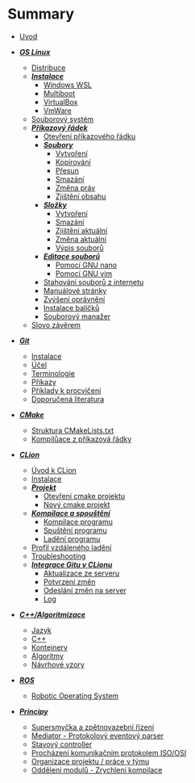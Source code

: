 # Summary
- [Uvod](title-page.md)

- [***OS Linux***](linux/index.md)
  - [Distribuce](linux/distro.md)
  - [***Instalace***]()
    - [Windows WSL](linux/install/wsl.md)
    - [Multiboot](linux/install/multiboot.md)
    - [VirtualBox](linux/install/virtualbox.md)
    - [VmWare](linux/install/vmware.md)
  - [Souborový systém](linux/filesystem.md)
  - [***Příkazový řádek***]()
    - [Otevření příkazového řádku](linux/shell/run.md)
    - [***Soubory***]()
      - [Vytvoření](linux/shell/touch.md)
      - [Kopírování](linux/shell/cp.md)
      - [Přesun](linux/shell/mv.md)
      - [Smazání](linux/shell/rm.md)
      - [Změna práv](linux/shell/chmod.md)
      - [Zjištění obsahu](linux/shell/cat.md)
    - [***Složky***]()
      - [Vytvoření](linux/shell/mkdir.md)
      - [Smazání](linux/shell/rmdir.md)
      - [Zjištění aktuální](linux/shell/pwd.md)
      - [Změna aktuální](linux/shell/cd.md)
      - [Výpis souborů](linux/shell/ls.md)
    - [***Editace souborů***]()
      - [Pomocí GNU nano](linux/shell/nano.md)
      - [Pomocí GNU vim](linux/shell/vim.md)
    - [Stahování souborů z internetu](linux/shell/wget.md)
    - [Manuálové stránky](linux/shell/man.md)
    - [Zvýšení oprávnění](linux/shell/sudo.md)
    - [Instalace balíčků](linux/shell/apt.md)    
    - [Souborový manažer](linux/shell/mc.md)
  - [Slovo závěrem](linux/footer.md)

- [***Git***](git/index.md)
  - [Instalace](git/install.md)
  - [Účel](git/purpose.md)
  - [Terminologie](git/terminology.md)
  - [Příkazy](git/commands.md)
  - [Příklady k procvičení](git/excercises.md)
  - [Doporučená literatura](git/seealso.md)

- [***CMake***]()
  - [Struktura CMakeLists.txt](cmake/cmakelists.md)
  - [Kompilůace z příkazová řádky](cmake/build.md)

- [***CLion***]()
  - [Úvod k CLion](clion/uvod.md)
  - [Instalace](clion/install.md)
  - [***Projekt***]()
    - [Otevření cmake projektu](clion/open_cmake.md)
    - [Nový cmake projekt](clion/newproj.md)
  - [***Kompilace a spouštění***]()
    - [Kompilace programu](clion/build.md)
    - [Spuštění programu](clion/run.md)
    - [Ladění programu](clion/debug.md)
  - [Profil vzdáleného ladění](clion/remote.md)
  - [Troubleshooting](clion/troubleshoot.md)
  - [***Integrace Gitu v CLionu***](clion/git.md)
    - [Aktualizace ze serveru](clion/git/update.md)
    - [Potvrzení změn](clion/git/commit.md)
    - [Odeslání změn na server](clion/git/push.md)
    - [Log](clion/git/log.md)

- [***C++/Algoritmizace***]()
  - [Jazyk](cpp/jazyk.md)
  - [C++](cpp/cli.md)
  - [Kontejnery](cpp/kontejnery.md)
  - [Algoritmy](cpp/algoritmy.md)
  - [Návrhové vzory](cpp/patterns.md)

- [***ROS***]()
  - [Robotic Operating System](ros/ros.md)

- [***Principy***]()
  - [Supersmyčka a zpětnovazební řízení](principy/superloop.md)
  - [Mediator - Protokolový eventový parser](principy/mediator.md)
  - [Stavový controller](principy/controller.md)
  - [Procházení komunikačním protokolem ISO/OSI](principy/protostack.md)
  - [Organizace projektu / práce v týmu](principy/splitfiles.md)
  - [Oddělení modulů - Zrychlení kompilace](principy/isolate.md)